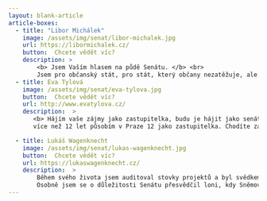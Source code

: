 ```yaml
---
layout: blank-article
article-boxes:
  - title: "Libor Michálek"
    image: /assets/img/senat/libor-michalek.jpg
    url: https://libormichalek.cz/
    button:  Chcete vědět víc?
    description: >
        <b> Jsem Vaším hlasem na půdě Senátu. </b> <br>
        Jsem pro občanský stát, pro stát, který občany nezatěžuje, ale podporuje ty, kteří se snaží naplnit svůj potenciál. Preferuji stát, který je „štíhlý“, ale současně silný, je-li potřeba občany ochránit nebo prosadit právo a spravedlnost. Inspiruje mě kniha Jana Amose Komenského s názvem „Štěstí národa“, kde je popsáno 18 klíčových faktorů pro zdravý a dlouhodobě udržitelný rozvoj společnosti.
  - title: Eva Tylová
    image: /assets/img/senat/eva-tylova.jpg
    button:  Chcete vědět víc?
    url: http://www.evatylova.cz/
    description:  >
       <b> Hájím vaše zájmy jako zastupitelka, budu je hájit jako senátorka. </b> <br>
       více než 12 let působím v Praze 12 jako zastupitelka. Chodíte za mnou s podněty, se kterými Vám již nemohu pomoci, protože vyžadují změnu zákona. Proto se dovoluji ucházet o Vaši podporu v kandidatuře do Senátu, kde chci iniciovat změnu těchto zákonů. V Senátu bych chtěla změnit stavební zákon tak, aby byl „pro lidi a ne pro developery“.  Příkladem je nedostatečná  obrana proti megalomanské výstavbě, která nám na Praze 12, ale i na Libuši, Písnici, Radotíně a dalších místech znehodnocuje životní prostředí i majetek. Dále nás stresuje, hluk z dopravy. Stát namísto toho, aby protihluková opatření realizoval, limity hluku změkčil. Za potřebné považuji posílit legislativu životního prostředí pro boj proti suchu, horku a povodním.

  - title: Lukáš Wagenknecht
    image: /assets/img/senat/lukas-wagenknecht.jpg
    button:  Chcete vědět víc?
    url: https://lukaswagenknecht.cz/
    description:  >
        Během svého života jsem auditoval stovky projektů a byl svědkem nehospodárného plýtvání s veřejnými prostředky. Proto se v posledních letech věnuji prosazování zásad dobrého vládnutí v České republice. Jde o zavedení jednoduchých pravidel, jako je například vymahatelná odpovědnost úředníků a politiků. To co již dlouhá léta funguje v zahraničí naši politici tvrdohlavě odmítají. </br>
        Osobně jsem se o důležitosti Senátu přesvědčil loni, kdy Sněmovnou prošel zpackaný zákon o efektivním nakládání s veřejnými prostředky. Podařilo se mi senátorům problém vysvětlit. Následně Senát návrh drtivě odmítl a demokracie pro mne v tu chvíli zafungovala. Byl to jeden z dalších důvodů pro mou kandidaturu do Senátu.
---
```


